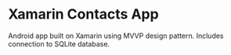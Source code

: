 # Xamarin Contacts App
 Android app built on Xamarin using MVVP design pattern. Includes connection to SQLite database.
